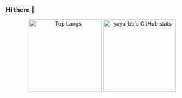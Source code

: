 ### Hi there 👋

<!--
**summericy/summericy** is a ✨ _special_ ✨ repository because its `README.md` (this file) appears on your GitHub profile.

Here are some ideas to get you started:

- 🔭 I’m currently working on ...
- 🌱 I’m currently learning ...
- 👯 I’m looking to collaborate on ...
- 🤔 I’m looking for help with ...
- 💬 Ask me about ...
- 📫 How to reach me: ...
- 😄 Pronouns: ...
- ⚡ Fun fact: ...
-->
<div align="center">
<span>
    <img src="https://github-readme-stats.vercel.app/api/top-langs/?username=summericy&layout=compact&title_color=007bff&text_color=e7e7e7&icon_color=007bff&bg_color=ffffff" alt="Top Langs" height=190 style="border:0"/>
</span><span>
    <img src="https://github-readme-stats.vercel.app/api?username=summericy&show_icons=true&show_icons=true&title_color=007bff&text_color=e7e7e7&icon_color=007bff&bg_color=ffffff" alt="yaya-bb's GitHub stats" height=190/>
</span>
</div>



